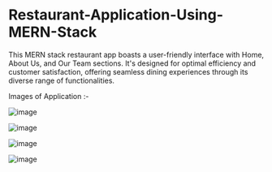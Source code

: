 # Restaurant-Application-Using-MERN-Stack
This MERN stack restaurant app boasts a user-friendly interface with Home, About Us, and Our Team sections. It's designed for optimal efficiency and customer satisfaction, offering seamless dining experiences through its diverse range of functionalities.


Images of Application :-

![image](https://github.com/chaitanyakulkarni2k2/Restaurant-Application-Using-MERN-Stack/assets/108442884/434f3006-237f-4196-b5b6-dd0fa87920d7)



![image](https://github.com/chaitanyakulkarni2k2/Restaurant-Application-Using-MERN-Stack/assets/108442884/ae3a3c4a-5a25-4597-96c8-514e7ca14523)



![image](https://github.com/chaitanyakulkarni2k2/Restaurant-Application-Using-MERN-Stack/assets/108442884/a2642778-f513-4b16-920a-494202b81493)



![image](https://github.com/chaitanyakulkarni2k2/Restaurant-Application-Using-MERN-Stack/assets/108442884/282d8e51-0709-42b4-8308-471a8c30dee6)

